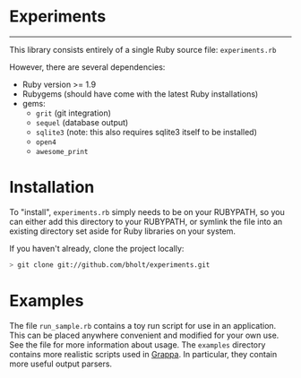 # Experiments
--------------

This library consists entirely of a single Ruby source file: `experiments.rb`

However, there are several dependencies:

- Ruby version >= 1.9
- Rubygems (should have come with the latest Ruby installations)
- gems:
  - `grit` (git integration)
  - `sequel` (database output)
  - `sqlite3` (note: this also requires sqlite3 itself to be installed)
  - `open4`
  - `awesome_print`

# Installation
To "install", `experiments.rb` simply needs to be on your RUBYPATH, so you can either add this directory to your RUBYPATH, or symlink the file into an existing directory set aside for Ruby libraries on your system.

If you haven't already, clone the project locally:
```bash
> git clone git://github.com/bholt/experiments.git
```

# Examples
The file `run_sample.rb` contains a toy run script for use in an application. This can be placed anywhere convenient and modified for your own use. See the file for more information about usage. The `examples` directory contains more realistic scripts used in [Grappa](http://sampa.cs.washington.edu/grappa). In particular, they contain more useful output parsers.
